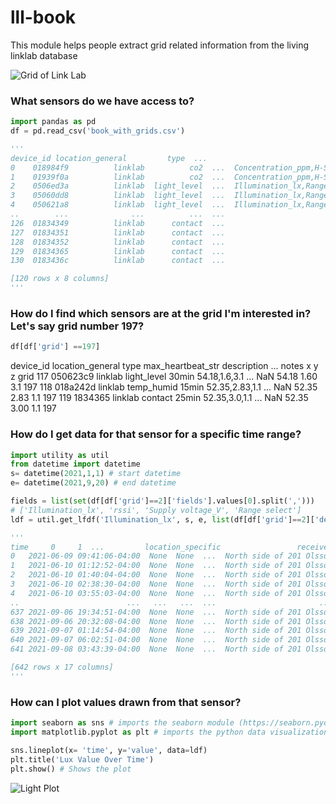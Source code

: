 # lll-book

This module helps people extract grid related information from the living linklab database

![Grid of Link Lab](/img/lll_grid.png "lll_grid")

### What sensors do we have access to?

```python
import pandas as pd
df = pd.read_csv('book_with_grids.csv')
```

```python
'''
device_id location_general         type  ...                                             fields   name notes
0    018984f9          linklab          co2  ...  Concentration_ppm,H-Sensor,Humidity_%,T-Sensor...   CO-1   NaN
1    01939f0a          linklab          co2  ...  Concentration_ppm,H-Sensor,Humidity_%,T-Sensor...   CO-3   NaN
2    0506ed3a          linklab  light_level  ...  Illumination_lx,Range select,Supply voltage_V,...   LL-1   NaN
3    05060dd8          linklab  light_level  ...  Illumination_lx,Range select,Supply voltage_V,...   LL-2   NaN
4    050621a8          linklab  light_level  ...  Illumination_lx,Range select,Supply voltage_V,...   LL-6   NaN
..        ...              ...          ...  ...                                                ...    ...   ...
126  01834349          linklab      contact  ...                                       Contact,rssi  DS-25   NaN
127  01834351          linklab      contact  ...                                       Contact,rssi  DS-26   NaN
128  01834352          linklab      contact  ...                                       Contact,rssi  DS-27   NaN
129  01834365          linklab      contact  ...                                       Contact,rssi  DS-28   NaN
130  0183436c          linklab      contact  ...                                       Contact,rssi  DS-29   NaN

[120 rows x 8 columns]
'''
```

### How do I find which sensors are at the grid I'm interested in? Let's say grid number 197?

```python
df[df['grid'] ==197]
```

device_id location_general         type max_heartbeat_str     description  ... notes      x     y    z  grid
117  050623c9          linklab  light_level             30min   54.18,1.6,3.1  ...   NaN  54.18  1.60  3.1   197
118  018a242d          linklab   temp_humid             15min  52.35,2.83,1.1  ...   NaN  52.35  2.83  1.1   197
119   1834365          linklab      contact             25min   52.35,3.0,1.1  ...   NaN  52.35  3.00  1.1   197


### How do I get data for that sensor for a specific time range?

```python
import utility as util
from datetime import datetime
s= datetime(2021,1,1) # start datetime
e= datetime(2021,9,20) # end datetime

fields = list(set(df[df['grid']==2]['fields'].values[0].split(',')))
# ['Illumination_lx', 'rssi', 'Supply voltage_V', 'Range select']
ldf = util.get_lfdf('Illumination_lx', s, e, list(df[df['grid']==2]['device_id']))
```
```python 
'''
time     0     1  ...         location_specific                 receiver value
0   2021-06-09 09:41:06-04:00  None  None  ...  North side of 201 Olsson  enocean-generic-gateway  64.0
1   2021-06-10 01:12:52-04:00  None  None  ...  North side of 201 Olsson  enocean-generic-gateway   0.0
2   2021-06-10 01:40:04-04:00  None  None  ...  North side of 201 Olsson  enocean-generic-gateway   0.0
3   2021-06-10 02:38:30-04:00  None  None  ...  North side of 201 Olsson  enocean-generic-gateway   0.0
4   2021-06-10 03:55:03-04:00  None  None  ...  North side of 201 Olsson  enocean-generic-gateway   0.0
..                        ...   ...   ...  ...                       ...                      ...   ...
637 2021-09-06 19:34:51-04:00  None  None  ...  North side of 201 Olsson                     None  80.0
638 2021-09-06 20:32:08-04:00  None  None  ...  North side of 201 Olsson                     None  80.0
639 2021-09-07 01:14:54-04:00  None  None  ...  North side of 201 Olsson                     None  80.0
640 2021-09-07 06:02:51-04:00  None  None  ...  North side of 201 Olsson                     None  80.0
641 2021-09-08 03:43:39-04:00  None  None  ...  North side of 201 Olsson                     None  80.0

[642 rows x 17 columns]
'''
```

### How can I plot values drawn from that sensor?

```python
import seaborn as sns # imports the seaborn module (https://seaborn.pydata.org/)
import matplotlib.pyplot as plt # imports the python data visualization library object (https://matplotlib.org/stable/api/_as_gen/matplotlib.pyplot.html)

sns.lineplot(x= 'time', y='value', data=ldf)
plt.title('Lux Value Over Time')
plt.show() # Shows the plot
```

![Light Plot](/img/example_plot.png "Example Plot")

